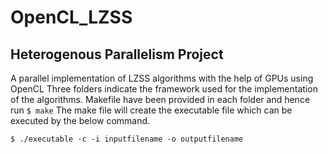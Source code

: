 # OpenCL_LZSS
## Heterogenous Parallelism Project
A parallel implementation of LZSS algorithms with the help of GPUs using OpenCL
Three folders indicate the framework used for the implementation of the algorithms.
Makefile have been provided in each folder and hence run `$ make`
The make file will create the executable file which can be executed by the below command.

`$ ./executable -c -i inputfilename -o outputfilename`

